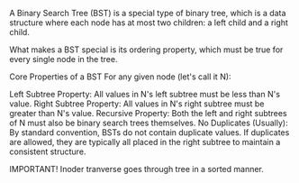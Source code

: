 A Binary Search Tree (BST) is a special type of binary tree, which is a data structure where each node has at most two children: a left child and a right child.

What makes a BST special is its ordering property, which must be true for every single node in the tree.

Core Properties of a BST
For any given node (let's call it N):

Left Subtree Property: All values in N's left subtree must be less than N's value.
Right Subtree Property: All values in N's right subtree must be greater than N's value.
Recursive Property: Both the left and right subtrees of N must also be binary search trees themselves.
No Duplicates (Usually): By standard convention, BSTs do not contain duplicate values. If duplicates are allowed, they are typically all placed in the right subtree to maintain a consistent structure.

IMPORTANT!
Inoder  tranverse goes through tree in a sorted manner.